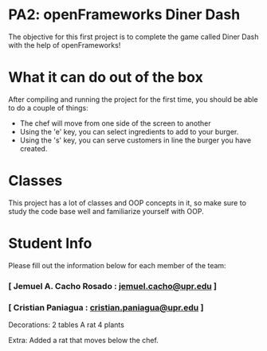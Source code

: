 # PA2: openFrameworks Diner Dash
The objective for this first project is to complete the game called Diner Dash with the help of openFrameworks!

# What it can do out of the box
After compiling and running the project for the first time, you should be able to do a couple of things:

- The chef will move from one side of the screen to another
- Using the 'e' key, you can select ingredients to add to your burger.
- Using the 's' key, you can serve customers in line the burger you have created.

# Classes
This project has a lot of classes and OOP concepts in it, so make sure to study the code base well and familiarize yourself with OOP.

# Student Info
Please fill out the information below for each member of the team:

### [ Jemuel A. Cacho Rosado : jemuel.cacho@upr.edu ]

### [ Cristian Paniagua : cristian.paniagua@upr.edu ]

Decorations:
2 tables
A rat
4 plants

Extra: 
Added a rat that moves below the chef.